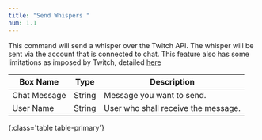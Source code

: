 ```yaml
---
title: "Send Whispers "
num: 1.1
---
```


This command will send a whisper over the Twitch API. The whisper will be sent via the account that is connected to chat.
This feature also has some limitations as imposed by Twitch, detailed [here](https://dev.twitch.tv/docs/api/refrence#send-whisper)

| Box Name | Type | Description | 
|-------|--------|--------
Chat Message|String|Message you want to send.
User Name|String|User who shall receive the message.
{:class='table table-primary'}
